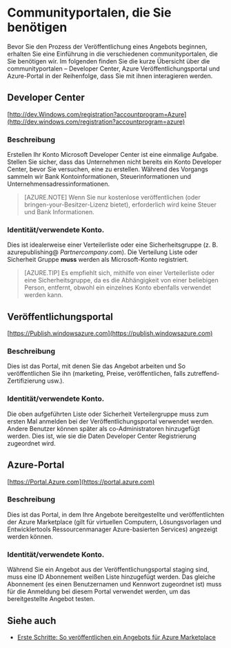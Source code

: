 <properties
   pageTitle="Übersicht über die verschiedenen communityportalen erforderlich, zum Erstellen eines Angebots für Marketplace | Microsoft Azure"
   description="Übersicht über die verschiedenen communityportalen zum Erstellen eines Angebots für Marketplace erforderlich sind"
   services="marketplace-publishing"
   documentationCenter=""
   authors="HannibalSII"
   manager="hascipio"
   editor=""/>

<tags
   ms.service="marketplace"
   ms.devlang="na"
   ms.topic="article"
   ms.tgt_pltfrm="na"
   ms.workload="na"
   ms.date="07/27/2016"
   ms.author="hascipio" />


# <a name="portals-you-will-need"></a>Communityportalen, die Sie benötigen
Bevor Sie den Prozess der Veröffentlichung eines Angebots beginnen, erhalten Sie eine Einführung in die verschiedenen communityportalen, die Sie benötigen wir. Im folgenden finden Sie die kurze Übersicht über die communityportalen – Developer Center, Azure Veröffentlichungsportal und Azure-Portal in der Reihenfolge, dass Sie mit ihnen interagieren werden.                                                                            
## <a name="developer-center"></a>Developer Center
[http://dev.Windows.com/registration?accountprogram=Azure](http://dev.windows.com/registration?accountprogram=azure)
### <a name="description"></a>Beschreibung
Erstellen Ihr Konto Microsoft Developer Center ist eine einmalige Aufgabe. Stellen Sie sicher, dass das Unternehmen nicht bereits ein Konto Developer Center, bevor Sie versuchen, eine zu erstellen. Während des Vorgangs sammeln wir Bank Kontoinformationen, Steuerinformationen und Unternehmensadressinformationen.

> [AZURE.NOTE] Wenn Sie nur kostenlose veröffentlichen (oder bringen-your-Besitzer-Lizenz bietet), erforderlich wird keine Steuer und Bank Informationen.

### <a name="identityaccount-used"></a>Identität/verwendete Konto.
Dies ist idealerweise einer Verteilerliste oder eine Sicherheitsgruppe (z. B. azurepublishing@ *Partnercompany*.com). Die Verteilung Liste oder Sicherheit Gruppe **muss** werden als Microsoft-Konto registriert.

> [AZURE.TIP] Es empfiehlt sich, mithilfe von einer Verteilerliste oder eine Sicherheitsgruppe, da es die Abhängigkeit von einer beliebigen Person, entfernt, obwohl ein einzelnes Konto ebenfalls verwendet werden kann.

## <a name="publishing-portal"></a>Veröffentlichungsportal
[https://Publish.windowsazure.com](https://publish.windowsazure.com)

### <a name="description"></a>Beschreibung
Dies ist das Portal, mit denen Sie das Angebot arbeiten und So veröffentlichen Sie ihn (marketing, Preise, veröffentlichen, falls zutreffend-Zertifizierung usw.).

### <a name="identityaccount-used"></a>Identität/verwendete Konto.
Die oben aufgeführten Liste oder Sicherheit Verteilergruppe muss zum ersten Mal anmelden bei der Veröffentlichungsportal verwendet werden. Andere Benutzer können später als co-Administratoren hinzugefügt werden. Dies ist, wie sie die Daten Developer Center Registrierung zugeordnet wird.

## <a name="azure-portal"></a>Azure-Portal
[https://Portal.Azure.com](https://portal.azure.com)
### <a name="description"></a>Beschreibung
Dies ist das Portal, in dem Ihre Angebote bereitgestellte und veröffentlichten der Azure Marketplace (gilt für virtuellen Computern, Lösungsvorlagen und Entwicklertools Ressourcenmanager Azure-basierten Services) angezeigt werden können.
### <a name="identityaccount-used"></a>Identität/verwendete Konto.
Während Sie ein Angebot aus der Veröffentlichungsportal staging sind, muss eine ID Abonnement weißen Liste hinzugefügt werden. Das gleiche Abonnement (es einen Benutzernamen und Kennwort zugeordnet ist) muss für die Anmeldung bei diesem Portal verwendet werden, um das bereitgestellte Angebot testen.

## <a name="see-also"></a>Siehe auch
- [Erste Schritte: So veröffentlichen ein Angebots für Azure Marketplace](marketplace-publishing-getting-started.md)
